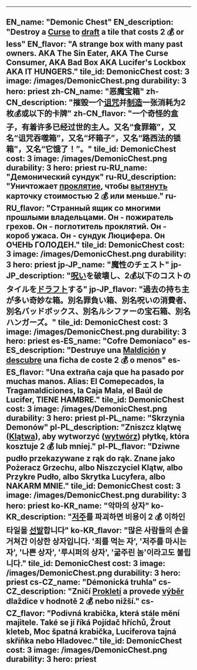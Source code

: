 ---

EN_name: "Demonic Chest"
EN_description: "Destroy a <u>Curse</u> to <u>draft</u> a tile that costs 2 💰 or less"
EN_flavor: "A strange box with many past owners. AKA The Sin Eater, AKA The Curse Consumer, AKA Bad Box AKA Lucifer's Lockbox AKA IT HUNGERS."
tile_id: DemonicChest
cost: 3
image: /images/DemonicChest.png
durability: 3
hero: priest
zh-CN_name: "恶魔宝箱"
zh-CN_description: "摧毁一个<u>诅咒</u>并<u>制造</u>一张消耗为2枚💰或以下的卡牌"
zh-CN_flavor: "一个奇怪的盒子，有着许多已经过世的主人。又名“食罪箱”，又名“诅咒吞噬箱”，又名“坏箱子”，又名“路西法的锁箱”，又名“它饿了！”。"
tile_id: DemonicChest
cost: 3
image: /images/DemonicChest.png
durability: 3
hero: priest
ru-RU_name: "Демонический сундук"
ru-RU_description: "Уничтожает <u>проклятие</u>, чтобы <u>вытянуть</u> карточку стоимостью 2 💰 или меньше."
ru-RU_flavor: "Странный ящик со многими прошлыми владельцами. Он - пожиратель грехов. Он - поглотитель проклятий. Он - короб ужаса. Он - сундук Люцифера. Он ОЧЕНЬ ГОЛОДЕН."
tile_id: DemonicChest
cost: 3
image: /images/DemonicChest.png
durability: 3
hero: priest
jp-JP_name: "魔性のチェスト"
jp-JP_description: "<u>呪い</u>を破壊し、2💰以下のコストのタイルを<u>ドラフト</u>する"
jp-JP_flavor: "過去の持ち主が多い奇妙な箱。別名罪負い箱、別名呪いの消費者、別名バッドボックス、別名ルシファーの宝石箱、別名ハンガーズ。"
tile_id: DemonicChest
cost: 3
image: /images/DemonicChest.png
durability: 3
hero: priest
es-ES_name: "Cofre Demoníaco"
es-ES_description: "Destruye una <u>Maldición</u> y <u>descubre</u> una ficha de coste 2 💰 o menos"
es-ES_flavor: "Una extraña caja que ha pasado por muchas manos. Alias: El Comepecados, la Tragamaldiciones, la Caja Mala, el Baúl de Lucifer, TIENE HAMBRE."
tile_id: DemonicChest
cost: 3
image: /images/DemonicChest.png
durability: 3
hero: priest
pl-PL_name: "Skrzynia Demonów"
pl-PL_description: "Zniszcz klątwę (<u>Klątwa</u>), aby wytworzyć (<u>wytwórz</u>) płytkę, która kosztuje 2 💰 lub mniej."
pl-PL_flavor: "Dziwne pudło przekazywane z rąk do rąk. Znane jako Pożeracz Grzechu, albo Niszczyciel Klątw, albo Przykre Pudło, albo Skrytka Lucyfera, albo NAKARM MNIE."
tile_id: DemonicChest
cost: 3
image: /images/DemonicChest.png
durability: 3
hero: priest
ko-KR_name: "악마의 상자"
ko-KR_description: "<u>저주</u>를 파괴하면 비용이 2 💰 이하인 타일을 <u>선발</u>합니다"
ko-KR_flavor: "많은 사람들의 손을 거쳐간 이상한 상자입니다. '죄를 먹는 자', '저주를 마시는 자', '나쁜 상자', '루시퍼의 상자', '굶주린 놈'이라고도 불립니다."
tile_id: DemonicChest
cost: 3
image: /images/DemonicChest.png
durability: 3
hero: priest
cs-CZ_name: "Démonická truhla"
cs-CZ_description: "Zničí <u>Prokletí</u> a provede <u>výběr</u> dlaždice v hodnotě 2 💰 nebo nižší."
cs-CZ_flavor: "Podivná krabička, která stále mění majitele. Také se jí říká Pojídač hříchů, Žrout kleteb, Moc špatná krabička, Luciferova tajná skříňka nebo Hladovec."
tile_id: DemonicChest
cost: 3
image: /images/DemonicChest.png
durability: 3
hero: priest
---